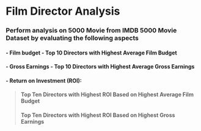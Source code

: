 # Film Director Analysis
### Perform analysis on 5000 Movie from IMDB 5000 Movie Dataset by evaluating the following aspects
#### - Film budget - Top 10 Directors with Highest Average Film Budget
#### - Gross Earnings - Top 10 Directors with Highest Average Gross Earnings
#### - Return on Investment (ROI):
> #### Top Ten Directors with Highest ROI Based on Highest Average Film Budget
> #### Top Ten Directors with Highest ROI Based on Highest Gross Earnings
 
